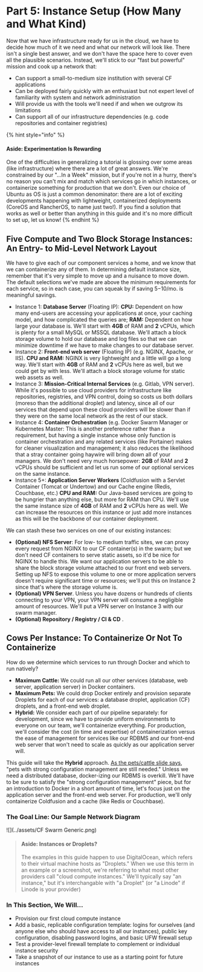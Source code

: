 # Part 5: Instance Setup \(How Many and What Kind\)

Now that we have infrastructure ready for us in the cloud, we have to decide how much of it we need and what our network will look like. There isn't a single best answer, and we don't have the space here to cover even all the plausible scenarios. Instead, we'll stick to our "fast but powerful" mission and cook up a network that:

* Can support a small-to-medium size institution with several CF applications
* Can be deployed fairly quickly with an enthusiast but not expert level of familiarity with system and network administration
* Will provide us with the tools we'll need if and when we outgrow its limitations
* Can support all of our infrastructure dependencies \(e.g. code repositories and container registries\)

{% hint style="info" %}
#### Aside: Experimentation Is Rewarding

One of the difficulties in generalizing a tutorial is glossing over some areas \(like infrastructure\) where there are a lot of great answers. We're constrained by our "...In a Week" mission, but if you're not in a hurry, there's no reason you can't mix and match which services go in which instances, or containerize something for production that we don't. Even our choice of Ubuntu as OS is just a common denominator: there are a lot of exciting developments happening with lightweight, containerized deployments \(CoreOS and RancherOS, to name just two!\). If you find a solution that works as well or better than anything in this guide and it's no more difficult to set up, let us know!
{% endhint %}

## Five Compute and Two Block Storage Instances: An Entry- to Mid-Level Network Layout

We have to give each of our component services a home, and we know that we can containerize any of them. In determining default instance size, remember that it's very simple to move up and a nuisance to move down. The default selections we've made are above the minimum requirements for each service, so in each case, you can squeak by if saving $5-$10/mo. is meaningful savings.

* Instance 1: **Database Server** \(Floating IP\): **CPU:** Dependent on how many end-users are accessing your applications at once, your caching model, and how complicated the queries are; **RAM:** Dependent on how large your database is. We'll start with **4GB** of RAM and **2** vCPUs, which is plenty for a small MySQL or MSSQL database. We'll attach a block storage volume to hold our database and log files so that we can minimize downtime if we have to make changes to our database server.
* Instance 2: **Front-end web server** \(Floating IP\) \(e.g. NGINX, Apache, or IIS\). **CPU and RAM:** NGINX is very lightweight and a little will go a long way. We'll start with **4GB** of RAM and **2** vCPUs here as well, but we could get by with less. We'll attach a block storage volume for static web assets as well.
* Instance 3: **Mission-Critical Internal Services** \(e.g. Gitlab, VPN server\). While it's possible to use cloud providers for infrastructure like repositories, registries, and VPN control, doing so costs us both dollars \(moreso than the additional droplet\) and latency, since all of our services that depend upon these cloud providers will be slower than if they were on the same local network as the rest of our stack. 
* Instance 4: **Container Orchestration** \(e.g. Docker Swarm Manager or Kubernetes Master: This is another preference rather than a requirement, but having a single instance whose only function is container orchestration and any related services \(like Portainer\) makes for cleaner visualization and management; it also reduces the likelihood that a stray container going haywire will bring down all of your managers.  We don't need very much horsepower: **2GB** of RAM and **2** vCPUs should be sufficient and let us run some of our optional services on the same instance.
* Instance 5+: **Application Server Workers** \(Coldfusion with a Servlet Container \(Tomcat or Undertow\) and our Cache engine \(Redis, Couchbase, etc.\) **CPU and RAM:** Our Java-based services are going to be hungrier than anything else, but more for RAM than CPU. We'll use the same instance size of **4GB** of RAM and **2** vCPUs here as well. We can increase the resources on this instance or just add more instances as this will be the backbone of our container deployment.

We can stash these two services on one of our existing instances:

* **\(Optional\) NFS Server**:  For low- to medium traffic sites, we can proxy every request from NGINX to our CF container\(s\) in the swarm; but we don't need CF containers to serve static assets, so it'd be nice for NGINX to handle this. We want our application servers to be able to share the block storage volume attached to our front end web servers. Setting up NFS to expose this volume to one or more application servers doesn't require significant time or resources; we'll put this on Instance 2 since that's where the storage volume is. 
* **\(Optional\) VPN Server**. Unless you have dozens or hundreds of clients connecting to your VPN, your VPN server will consume a negligible amount of resources.  We'll put a VPN server on Instance 3 with our swarm manager.
* **\(Optional\) Repository / Registry / CI & CD** . 

## Cows Per Instance: To Containerize Or Not To Containerize

How do we determine which services to run through Docker and which to run natively?

* **Maximum Cattle:** We could run all our other services \(database, web server, application server\) in Docker containers.   
* **Maximum Pets:** We could drop Docker entirely and provision separate Droplets for each of our services: a database droplet, application \(CF\) droplets, and a front-end web droplet. 
* **Hybrid:** We consider each part of our pipeline separately: for development, since we have to provide uniform environments to everyone on our team, we'll containerize everything. For production, we'll consider the cost \(in time and expertise\) of containerization versus the ease of management for services like our RDBMS and our front-end web server that won't need to scale as quickly as our application server will.

This guide will take the **Hybrid** approach. [As the pets/cattle slide says](../), "pets with strong configuration management are still needed." Unless we need a distributed database, docker-izing our RDBMS is overkill. We'll have to be sure to satisfy the "strong configuration management" piece, but for an introduction to Docker in a short amount of time, let's focus just on the application server and the front-end web server. For production, we'll only containerize Coldfusion and a cache \(like Redis or Couchbase\).

### The Goal Line: Our Sample Network Diagram

![](../assets/CF Swarm Generic.png)

> #### Aside: Instances or Droplets?
>
> The examples in this guide happen to use DigitalOcean, which refers to their virtual machine hosts as "Droplets." When we use this term in an example or a screenshot, we're referring to what most other providers call "cloud compute instances." We'll typically say "an instance," but it's interchangable with "a Droplet" \(or "a Linode" if Linode is your provider\)

### In This Section, We Will...

* Provision our first cloud compute instance
* Add a basic, replicable configuration template: logins for ourselves \(and anyone else who should have access to all our instances\), public key configuration, disabling password logins, and basic UFW firewall setup
* Test a provider-level firewall template to complement or individual instance security
* Take a snapshot of our instance to use as a starting point for future instances

